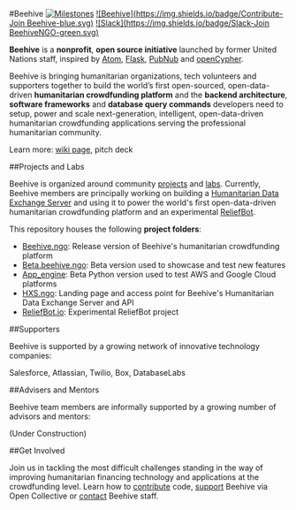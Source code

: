 #Beehive
[![Milestones](https://img.shields.io/badge/Milestones-GitHub-yellow.svg)](https://beehive.ngo) [![Beehive](https://img.shields.io/badge/Contribute-Join Beehive-blue.svg)](https://beehive.ngo) [![Slack](https://img.shields.io/badge/Slack-Join BeehiveNGO-green.svg)](https://beehive.ngo)

**Beehive** is a **nonprofit**, **open source initiative** launched by former United Nations staff, inspired by [Atom](http://atom.io), [Flask](http://flask.pocoo.org/), [PubNub](https://www.pubnub.com) and [openCypher](http://www.opencypher.org/).

Beehive is bringing humanitarian organizations, tech volunteers and supporters together to build the world’s first open-sourced, open-data-driven **humanitarian crowdfunding platform** and the **backend architecture**, **software frameworks** and **database query  commands** developers need to setup, power and scale next-generation, intelligent, open-data-driven humanitarian crowdfunding applications serving the professional humanitarian community.

Learn more: [wiki page](https://github.com/BeehiveNGO/Beehive/wiki/About-Beehive), pitch deck

##Projects and Labs

Beehive is organized around community [projects](https://github.com/BeehiveNGO/Beehive/wiki/Projects) and [labs](https://github.com/BeehiveNGO/Beehive/wiki/Labs). Currently, Beehive members are principally working on building a [Humanitarian Data Exchange Server](https://github.com/BeehiveNGO/Beehive/wiki/Humanitarian-Exchange-Server) and using it to power the world's first open-data-driven humanitarian crowdfunding platform and an experimental [ReliefBot](https://github.com/BeehiveNGO/Beehive/wiki/ReliefBot.io).

This repository houses the following **project folders**:

- [Beehive.ngo](https://github.com/BeehiveNGO/Beehive/tree/master/beehive.ngo): Release version of Beehive's humanitarian crowdfunding platform
- [Beta.beehive.ngo](https://github.com/BeehiveNGO/Beehive/tree/master/beta.beehive.ngo): Beta version used to showcase and test new features 
- [App_engine](https://github.com/BeehiveNGO/Beehive/tree/master/app_engine): Beta Python version used to test AWS and Google Cloud platforms 
- [HXS.ngo](https://github.com/BeehiveNGO/Beehive/tree/master/hxs.ngo): Landing page and access point for Beehive's Humanitarian Data Exchange Server and API
- [ReliefBot.io](https://github.com/BeehiveNGO/Beehive/tree/master/reliefbot.io): Experimental ReliefBot project

##Supporters

Beehive is supported by a growing network of innovative technology companies:

Salesforce, Atlassian, Twilio, Box, DatabaseLabs

##Advisers and Mentors

Beehive team members are informally supported by a growing number of advisors and mentors:

(Under Construction)

##Get Involved

Join us in tackling the most difficult challenges standing in the way of improving humanitarian financing technology and applications at the crowdfunding level. Learn how to [contribute](https://github.com/BeehiveNGO/Beehive/wiki/Contribute) code, [support](https://opencollective.com/beehive) Beehive via Open Collective or [contact](https://github.com/BeehiveNGO/Beehive/wiki/Contact) Beehive staff.
